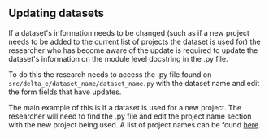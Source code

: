 ## **Updating datasets**

If a dataset's information needs to be changed (such as if a new project needs to be added to the current list of projects the dataset is used for) the researcher who has become aware of the update is required to update the dataset's information on the module level docstring in the .py file.

To do this the research needs to access the .py file found on `src/delta_e/dataset_name/dataset_name.py` with the dataset name and edit the form fields that have updates.

The main example of this is if a dataset is used for a new project. The researcher will need to find the .py file and edit the project name section with the new project being used. A list of project names can be found [here](https://github.com/DeltaE/delta-e-utils/blob/main/input.yaml).
